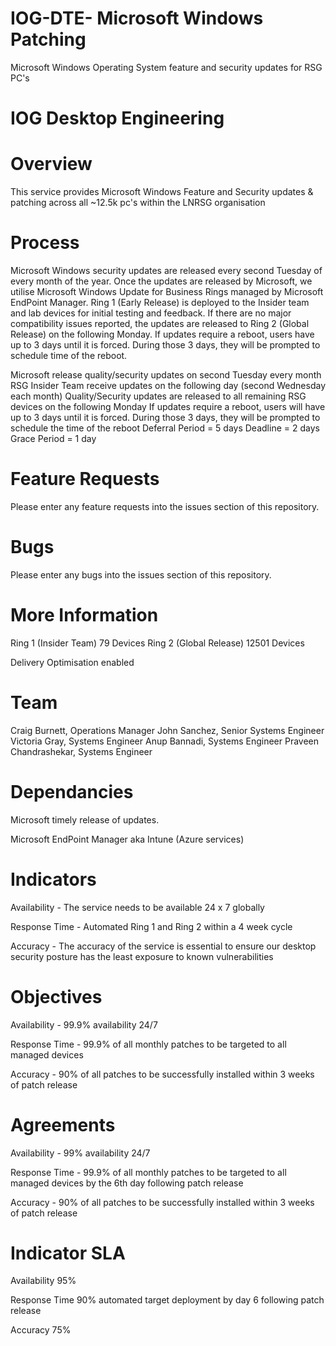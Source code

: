 # IOG-DTE- Microsoft Windows Patching
Microsoft Windows Operating System feature and security updates for RSG PC's

IOG Desktop Engineering
===================================

# Overview
This service provides Microsoft Windows Feature and Security updates & patching across all ~12.5k pc's within the LNRSG organisation

# Process
Microsoft Windows security updates are released every second Tuesday of every month of the year. Once the updates are released by Microsoft, we utilise Microsoft Windows Update for Business Rings managed by Microsoft EndPoint Manager. Ring 1 (Early Release) is deployed to the Insider team and lab devices for initial testing and feedback. If there are no major compatibility issues reported, the updates are released to Ring 2 (Global Release) on the following Monday. If updates require a reboot, users have up to 3 days until it is forced. During those 3 days, they will be prompted to schedule time of the reboot.

Microsoft release quality/security updates on second Tuesday every month
RSG Insider Team receive updates on the following day (second Wednesday each month)
Quality/Security updates are released to all remaining RSG devices on the following Monday 
If updates require a reboot, users will have up to 3 days until it is forced. During those 3 days, they will be prompted to schedule the time of the reboot
Deferral Period = 5 days
Deadline = 2 days
Grace Period = 1 day



# Feature Requests
Please enter any feature requests into the issues section of this repository.

# Bugs
Please enter any bugs into the issues section of this repository.

# More Information
Ring 1 (Insider Team) 79 Devices
Ring 2 (Global Release) 12501 Devices

Delivery Optimisation enabled

# Team
Craig Burnett, Operations Manager
John Sanchez, Senior Systems Engineer
Victoria Gray, Systems Engineer
Anup Bannadi, Systems Engineer
Praveen Chandrashekar, Systems Engineer

# Dependancies
Microsoft timely release of updates.

Microsoft EndPoint Manager aka Intune (Azure services)

# Indicators
Availability - The service needs to be available 24 x 7 globally 

Response Time - Automated Ring 1 and Ring 2 within a 4 week cycle

Accuracy - The accuracy of the service is essential to ensure our desktop security posture has the least exposure to known vulnerabilities 

# Objectives
Availability - 99.9% availability 24/7

Response Time - 99.9% of all monthly patches to be targeted to all managed devices

Accuracy - 90% of all patches to be successfully installed within 3 weeks of patch release

# Agreements
Availability - 99% availability 24/7

Response Time - 99.9% of all monthly patches to be targeted to all managed devices by the 6th day following patch release 

Accuracy - 90% of all patches to be successfully installed within 3 weeks of patch release

# Indicator	SLA
Availability	95%

Response Time	90% automated target deployment by day 6 following patch release

Accuracy	75%
